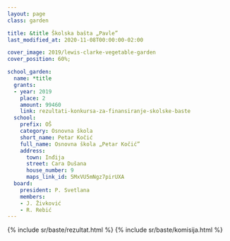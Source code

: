 ```yaml
---
layout: page
class: garden

title: &title Školska bašta „Pavle”
last_modified_at: 2020-11-08T00:00:00-02:00

cover_image: 2019/lewis-clarke-vegetable-garden
cover_position: 60%;

school_garden:
  name: *title
  grants:
  - year: 2019
    place: 2
    amount: 99460
    link: rezultati-konkursa-za-finansiranje-skolske-baste
  school:
    prefix: OŠ
    category: Osnovna škola
    short_name: Petar Kočić
    full_name: Osnovna škola „Petar Kočić”
    address:
      town: Inđija
      street: Cara Dušana
      house_number: 9
      maps_link_id: 5MxVU5mNgz7pirUXA
  board:
    president: P. Svetlana
    members:
    - J. Živković
    - R. Rebić
---
```


{% include sr/baste/rezultat.html %}
{% include sr/baste/komisija.html %}
